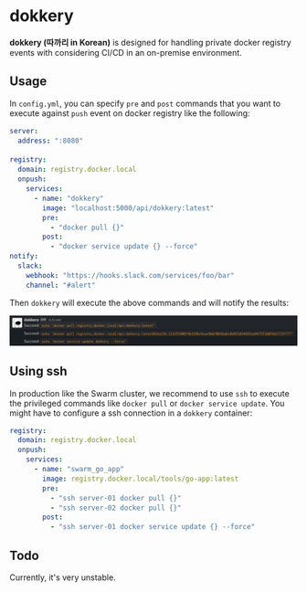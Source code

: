 # dokkery

**dokkery (따까리 in Korean)** is designed for handling private docker registry events with considering CI/CD in an on-premise environment.

## Usage

 In `config.yml`, you can specify `pre` and `post` commands that you want to execute against `push` event on docker registry like the following:

```yml
server:
  address: ":8080"

registry:
  domain: registry.docker.local
  onpush:
    services:
      - name: "dokkery"
        image: "localhost:5000/api/dokkery:latest"
        pre:
          - "docker pull {}"
        post:
          - "docker service update {} --force"
notify:
  slack:
    webhook: "https://hooks.slack.com/services/foo/bar"
    channel: "#alert"

```

Then `dokkery` will execute the above commands and will notify the results:

![](./docs/dokkery-with-slack.png)

## Using ssh
In production like the Swarm cluster, we recommend to use `ssh` to execute the privileged commands like `docker pull` or `docker service update`. You might have to configure a ssh connection in a `dokkery` container:

```yml
registry:
  domain: registry.docker.local
  onpush:
    services:
      - name: "swarm_go_app"
        image: registry.docker.local/tools/go-app:latest
        pre:
          - "ssh server-01 docker pull {}"
          - "ssh server-02 docker pull {}"
        post:
          - "ssh server-01 docker service update {} --force"
```

## Todo

Currently, it's very unstable.
